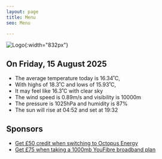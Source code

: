 ```yaml
---
layout: page
title: Menu
seo: Menu

---
```


![Logo](/images/logo.jpg){:width="832px"}

<!-- weather_marker starts -->
## On Friday, 15 August 2025

- The average temperature today is 16.34˚C,
- With highs of 18.3˚C and lows of 15.93˚C,
- It may feel like 16.3˚C with clear sky
- The wind speed is 0.89m/s and visibility is 10000m
- The pressure is 1025hPa and humidity is 87%
- The sun will rise at 04:52 and set at 19:32

<!-- weather_marker ends -->

## Sponsors

- [Get £50 credit when switching to Octopus Energy](https://bit.ly/3oD1nnS)
- [Get £75 when taking a 1000mb YouFibre broadband plan](https://aklam.io/91zWhU?)
